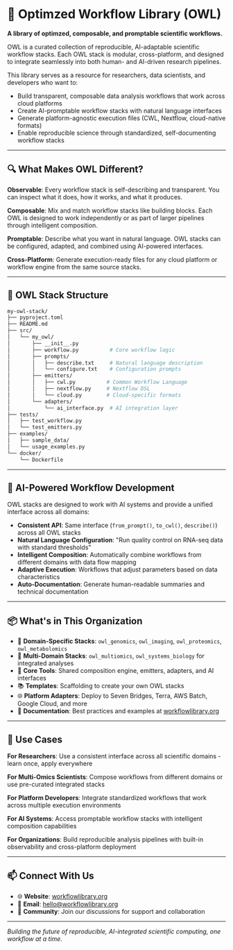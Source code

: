 # 🦉 Optimzed Workflow Library (OWL)

**A library of optimzed, composable, and promptable scientific workflows.**

OWL is a curated collection of reproducible, AI-adaptable scientific workflow stacks. Each OWL stack is modular, cross-platform, and designed to integrate seamlessly into both human- and AI-driven research pipelines.

This library serves as a resource for researchers, data scientists, and developers who want to:

* Build transparent, composable data analysis workflows that work across cloud platforms
* Create AI-promptable workflow stacks with natural language interfaces  
* Generate platform-agnostic execution files (CWL, Nextflow, cloud-native formats)
* Enable reproducible science through standardized, self-documenting workflow stacks

---

## 🔍 What Makes OWL Different?

**Observable**: Every workflow stack is self-describing and transparent. You can inspect what it does, how it works, and what it produces.

**Composable**: Mix and match workflow stacks like building blocks. Each OWL is designed to work independently or as part of larger pipelines through intelligent composition.

**Promptable**: Describe what you want in natural language. OWL stacks can be configured, adapted, and combined using AI-powered interfaces.

**Cross-Platform**: Generate execution-ready files for any cloud platform or workflow engine from the same source stacks.

---

## 📁 OWL Stack Structure

```bash
my-owl-stack/
├── pyproject.toml
├── README.md
├── src/
│   └── my_owl/
│       ├── __init__.py
│       ├── workflow.py          # Core workflow logic
│       ├── prompts/
│       │   ├── describe.txt     # Natural language description
│       │   └── configure.txt    # Configuration prompts
│       ├── emitters/
│       │   ├── cwl.py          # Common Workflow Language
│       │   ├── nextflow.py     # Nextflow DSL
│       │   └── cloud.py        # Cloud-specific formats
│       └── adapters/
│           └── ai_interface.py  # AI integration layer
├── tests/
│   ├── test_workflow.py
│   └── test_emitters.py
├── examples/
│   ├── sample_data/
│   └── usage_examples.py
└── docker/
    └── Dockerfile
```

---

## 🧠 AI-Powered Workflow Development

OWL stacks are designed to work with AI systems and provide a unified interface across all domains:

* **Consistent API**: Same interface (`from_prompt()`, `to_cwl()`, `describe()`) across all OWL stacks
* **Natural Language Configuration**: "Run quality control on RNA-seq data with standard thresholds"
* **Intelligent Composition**: Automatically combine workflows from different domains with data flow mapping
* **Adaptive Execution**: Workflows that adjust parameters based on data characteristics
* **Auto-Documentation**: Generate human-readable summaries and technical documentation

---

## 📦 What's in This Organization

* 🧬 **Domain-Specific Stacks**: `owl_genomics`, `owl_imaging`, `owl_proteomics`, `owl_metabolomics`
* 🔬 **Multi-Domain Stacks**: `owl_multiomics`, `owl_systems_biology` for integrated analyses
* 🔧 **Core Tools**: Shared composition engine, emitters, adapters, and AI interfaces
* 📚 **Templates**: Scaffolding to create your own OWL stacks
* 🌐 **Platform Adapters**: Deploy to Seven Bridges, Terra, AWS Batch, Google Cloud, and more
* 📖 **Documentation**: Best practices and examples at [workflowlibrary.org](https://workflowlibrary.org)

---

## 🎯 Use Cases

**For Researchers**: Use a consistent interface across all scientific domains - learn once, apply everywhere

**For Multi-Omics Scientists**: Compose workflows from different domains or use pre-curated integrated stacks

**For Platform Developers**: Integrate standardized workflows that work across multiple execution environments

**For AI Systems**: Access promptable workflow stacks with intelligent composition capabilities

**For Organizations**: Build reproducible analysis pipelines with built-in observability and cross-platform deployment

---

## 📫 Connect With Us

* 🌐 **Website**: [workflowlibrary.org](https://workflowlibrary.org)
* 📧 **Email**: [hello@workflowlibrary.org](mailto:hello@workflowlibrary.org)
* 💬 **Community**: Join our discussions for support and collaboration

---

*Building the future of reproducible, AI-integrated scientific computing, one workflow at a time.*
